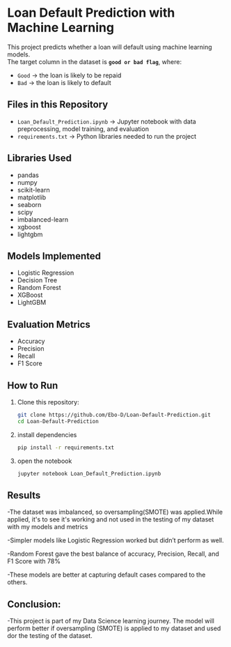 # Loan Default Prediction with Machine Learning  

This project predicts whether a loan will default using machine learning models.  
The target column in the dataset is **`good or bad flag`**, where:  
- `Good` → the loan is likely to be repaid  
- `Bad` → the loan is likely to default  

## Files in this Repository  
- `Loan_Default_Prediction.ipynb` → Jupyter notebook with data preprocessing, model training, and evaluation  
- `requirements.txt` → Python libraries needed to run the project 

## Libraries Used  
- pandas  
- numpy  
- scikit-learn  
- matplotlib  
- seaborn  
- scipy  
- imbalanced-learn  
- xgboost  
- lightgbm  

## Models Implemented  
- Logistic Regression  
- Decision Tree  
- Random Forest  
- XGBoost  
- LightGBM  

## Evaluation Metrics  
- Accuracy  
- Precision  
- Recall  
- F1 Score  

## How to Run  

1. Clone this repository:  
   ```bash
   git clone https://github.com/Ebo-D/Loan-Default-Prediction.git
   cd Loan-Default-Prediction

2. install dependencies
   ```bash
   pip install -r requirements.txt

3. open the notebook
   ```bash
   jupyter notebook Loan_Default_Prediction.ipynb

## Results
-The dataset was imbalanced, so oversampling(SMOTE) was applied.While applied, it's to see it's working and not used in the testing of my dataset with my models and metrics

-Simpler models like Logistic Regression worked but didn’t perform as well.

-Random Forest gave the best balance of accuracy, Precision, Recall, and F1 Score with 78%

-These models are better at capturing default cases compared to the others.

## Conclusion: 
-This project is part of my Data Science learning journey. The model will perform better if oversampling (SMOTE) is applied to my dataset and used dor the testing of the dataset.  
